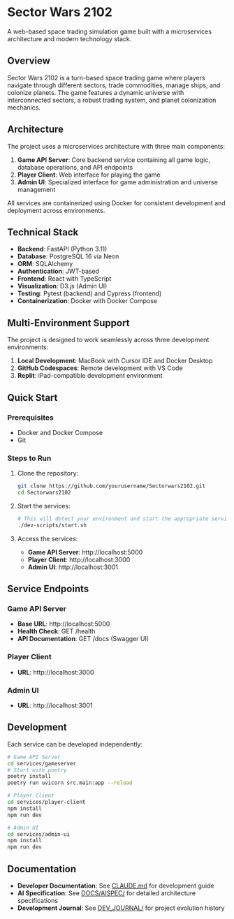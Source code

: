 # Sector Wars 2102

A web-based space trading simulation game built with a microservices architecture and modern technology stack.

## Overview

Sector Wars 2102 is a turn-based space trading game where players navigate through different sectors, trade commodities, manage ships, and colonize planets. The game features a dynamic universe with interconnected sectors, a robust trading system, and planet colonization mechanics.

## Architecture

The project uses a microservices architecture with three main components:

1. **Game API Server**: Core backend service containing all game logic, database operations, and API endpoints
2. **Player Client**: Web interface for playing the game
3. **Admin UI**: Specialized interface for game administration and universe management

All services are containerized using Docker for consistent development and deployment across environments.

## Technical Stack

- **Backend**: FastAPI (Python 3.11)
- **Database**: PostgreSQL 16 via Neon
- **ORM**: SQLAlchemy
- **Authentication**: JWT-based
- **Frontend**: React with TypeScript
- **Visualization**: D3.js (Admin UI)
- **Testing**: Pytest (backend) and Cypress (frontend)
- **Containerization**: Docker with Docker Compose

## Multi-Environment Support

The project is designed to work seamlessly across three development environments:

1. **Local Development**: MacBook with Cursor IDE and Docker Desktop
2. **GitHub Codespaces**: Remote development with VS Code
3. **Replit**: iPad-compatible development environment

## Quick Start

### Prerequisites

- Docker and Docker Compose
- Git

### Steps to Run

1. Clone the repository:
   ```bash
   git clone https://github.com/yourusername/Sectorwars2102.git
   cd Sectorwars2102
   ```

2. Start the services:
   ```bash
   # This will detect your environment and start the appropriate services
   ./dev-scripts/start.sh
   ```

3. Access the services:
   - **Game API Server**: http://localhost:5000
   - **Player Client**: http://localhost:3000
   - **Admin UI**: http://localhost:3001

## Service Endpoints

### Game API Server
- **Base URL**: http://localhost:5000
- **Health Check**: GET /health
- **API Documentation**: GET /docs (Swagger UI)

### Player Client
- **URL**: http://localhost:3000

### Admin UI
- **URL**: http://localhost:3001

## Development

Each service can be developed independently:

```bash
# Game API Server
cd services/gameserver
# Start with poetry
poetry install
poetry run uvicorn src.main:app --reload

# Player Client
cd services/player-client
npm install
npm run dev

# Admin UI
cd services/admin-ui
npm install
npm run dev
```

## Documentation

- **Developer Documentation**: See [CLAUDE.md](./CLAUDE.md) for development guide
- **AI Specification**: See [DOCS/AISPEC/](./DOCS/AISPEC/) for detailed architecture specifications
- **Development Journal**: See [DEV_JOURNAL/](./DEV_JOURNAL/) for project evolution history
